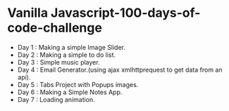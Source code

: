 # Vanilla Javascript-100-days-of-code-challenge
 - Day 1 : Making a simple Image Slider.
 - Day 2 : Making a simple to do list.
 - Day 3 : Simple music player.
 - Day 4 : Email Generator.(using ajax xmlhttprequest to get data from an api).
 - Day 5 : Tabs Project with Popups images.
 - Day 6 : Making a Simple Notes App.
 - Day 7 : Loading animation.
